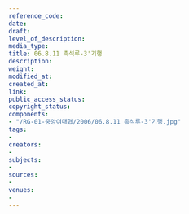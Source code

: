 ```yaml
---
reference_code: 
date: 
draft: 
level_of_description: 
media_type: 
title: 06.8.11 촉석루-3'기행
description: 
weight: 
modified_at: 
created_at: 
link: 
public_access_status: 
copyright_status: 
components:
- "/RG-01-중앙여대협/2006/06.8.11 촉석루-3'기행.jpg"
tags:
- 
creators:
- 
subjects:
- 
sources:
- 
venues:
- 
---
```

